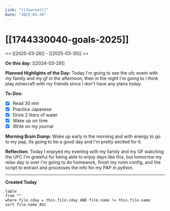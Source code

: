 ```yaml
---
Link: "[[Journal]]"
Date: "2025-03-29"
---
```


# [[1744330040-goals-2025]]

<< [[2025-03-28]] - [[2025-03-30]] >>

**On this day:** [[2024-03-29]]

**Planned Highlights of the Day:**
Today I'm going to see the ufc event with my family and my gf in the afternoon, then in the night I'm going to I think play minecraft with my friends since I don't have any plans today.

**To-Dos:**

- [x] Read 30 min
- [x] Practice Japanese
- [x] Drink 2 liters of water
- [x] Wake up on time
- [x] Write on my journal

**Morning Brain Dump:**
Woke up early in the morning and with energy to go to my pap, Its going to be a good day and I'm pretty excited for it.

**Reflection:**
Today I enjoyed my evening with my family and my GF watching the UFC I'm grateful for being able to enjoy days like this, but tomorrow my relax day is over I'm going to do homework, finish my nvim config, and the script to extract and processes the info for my PAP in python.

---

**Created Today**

```dataview
table
from ""
where file.cday = this.file.cday AND file.name != this.file.name
sort file.name ASC
```
